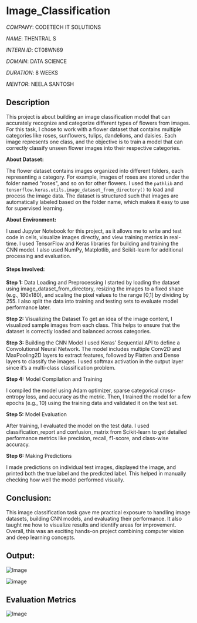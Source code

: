 # Image_Classification
*COMPANY*: CODETECH IT SOLUTIONS

*NAME*: THENTRAL S

*INTERN ID*: CT08WN69

*DOMAIN*: DATA SCIENCE

*DURATION*: 8 WEEKS

*MENTOR*: NEELA SANTOSH

## Description
This project is about building an image classification model that can accurately recognize and categorize different types of flowers from images. For this task, I chose to work with a flower dataset that contains multiple categories like roses, sunflowers, tulips, dandelions, and daisies. Each image represents one class, and the objective is to train a model that can correctly classify unseen flower images into their respective categories.

**About Dataset:**

The flower dataset contains images organized into different folders, each representing a category. For example, images of roses are stored under the folder named "roses", and so on for other flowers. I used the `pathlib` and `tensorflow.keras.utils.image_dataset_from_directory()` to load and process the image data. The dataset is structured such that images are automatically labeled based on the folder name, which makes it easy to use for supervised learning.

**About Environment:**

I used Jupyter Notebook for this project, as it allows me to write and test code in cells, visualize images directly, and view training metrics in real-time. I used TensorFlow and Keras libraries for building and training the CNN model. I also used NumPy, Matplotlib, and Scikit-learn for additional processing and evaluation.

#### Steps Involved:

**Step 1:** Data Loading and Preprocessing
I started by loading the dataset using image_dataset_from_directory, resizing the images to a fixed shape (e.g., 180x180), and scaling the pixel values to the range [0,1] by dividing by 255. I also split the data into training and testing sets to evaluate model performance later.

**Step 2:** Visualizing the Dataset
To get an idea of the image content, I visualized sample images from each class. This helps to ensure that the dataset is correctly loaded and balanced across categories.

**Step 3:** Building the CNN Model
I used Keras’ Sequential API to define a Convolutional Neural Network. The model includes multiple Conv2D and MaxPooling2D layers to extract features, followed by Flatten and Dense layers to classify the images. I used softmax activation in the output layer since it’s a multi-class classification problem.

**Step 4:** Model Compilation and Training

I compiled the model using Adam optimizer, sparse categorical cross-entropy loss, and accuracy as the metric. Then, I trained the model for a few epochs (e.g., 10) using the training data and validated it on the test set.

**Step 5:** Model Evaluation

After training, I evaluated the model on the test data. I used classification_report and confusion_matrix from Scikit-learn to get detailed performance metrics like precision, recall, f1-score, and class-wise accuracy.

**Step 6:** Making Predictions

I made predictions on individual test images, displayed the image, and printed both the true label and the predicted label. This helped in manually checking how well the model performed visually.

## Conclusion:

This image classification task gave me practical exposure to handling image datasets, building CNN models, and evaluating their performance. It also taught me how to visualize results and identify areas for improvement. Overall, this was an exciting hands-on project combining computer vision and deep learning concepts.


## Output:
![Image](https://github.com/user-attachments/assets/8fe9a5ce-9c5e-45b3-bedc-0d18c13de2bc)

![image](https://github.com/user-attachments/assets/9c047cb2-dece-4298-92a2-9b8d6f21969b)

## Evaluation Metrics 

![Image](https://github.com/user-attachments/assets/ba4dd71f-917b-4b18-9a20-d692260c9711)

